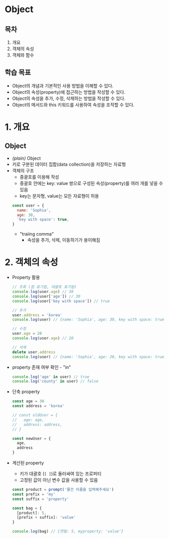 # Object
## 목차
1. 개요
2. 객체의 속성
3. 객체와 함수
## 학습 목표
* Object의 개념과 기본적인 사용 방법을 이해할 수 있다.
* Object의 속성(property)에 접근하는 방법을 작성할 수 있다.
* Object의 속성을 추가, 수정, 삭제하는 방법을 작성할 수 있다.
* Object의 메서드와 this 키워드를 사용하여 속성을 조작할 수 있다.

# 1. 개요
## Object
* *(plain)* Object
* 키로 구분된 데이터 집합(data collection)을 저장하는 자료형
* 객체의 구조
  * 중괄호를 이용해 작성
  * 중괄호 안에는 key: value 쌍으로 구성된 속성(property)를 여러 개를 넣을 수 있음
  * key는 문자형, value는 모든 자료형이 허용
  ```js
  const user = {
    name: 'Sophia',
    age: 30,
    'key with space': true,
  }
  ```
  * "traiing comma"
    * 속성을 추가, 삭제, 이동하기가 용이해짐

# 2. 객체의 속성
* Property 활용
  ```js
  // 조회 (점 표기법, 대괄호 표기법)
  console.log(user.age) // 30
  console.log(user['age']) // 30
  console.log(user['key with space']) // true

  // 추가
  user.address = 'korea'
  console.log(user) // {name: 'Sophia', age: 30, key with space: true, address: 'korea'}

  // 수정
  user.age = 20
  console.log(user.age) // 20

  // 삭제
  delete user.address
  console.log(user) // {name: 'Sophia', age: 20, key with space: true}
  ```

* property 존재 여부 확인 - "in"
  ```js
  console.log('age' in user) // true
  console.log('county' in user) // false
  ```

* 단축 property
  ```js
  const age = 30
  const address = 'korea'

  // const oldUser = {
  //   age: age,
  //   address: address,
  // }

  const newUser = {
    age,
    address
  }
  ```

* 계산된 property
  * 키가 대괄호 (`[ ]`)로 둘러싸여 있는 프로퍼티
  * 고정된 값이 아닌 변수 값을 사용할 수 있음
  ```js
  const product = prompt('물건 이름을 입력해주세요')
  const prefix = 'my'
  const suffix = 'property'

  const bag = {
    [product]: 5, 
    [prefix + suffix]: 'value'
  }

  console.log(bag) // {연필: 5, myproperty: 'value'}
  ```

